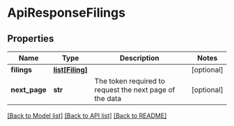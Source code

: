 # ApiResponseFilings

## Properties
Name | Type | Description | Notes
------------ | ------------- | ------------- | -------------
**filings** | [**list[Filing]**](Filing.md) |  | [optional] 
**next_page** | **str** | The token required to request the next page of the data | [optional] 

[[Back to Model list]](../README.md#documentation-for-models) [[Back to API list]](../README.md#documentation-for-api-endpoints) [[Back to README]](../README.md)


